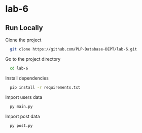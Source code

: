 # lab-6

## Run Locally
Clone the project

```bash
  git clone https://github.com/PLP-Database-DEPT/lab-6.git
```

Go to the project directory

```bash
  cd lab-6
```

Install dependencies

```bash
  pip install -r requirements.txt
```

Import users data

```bash
  py main.py
```
Import post data

```bash
  py post.py
```
